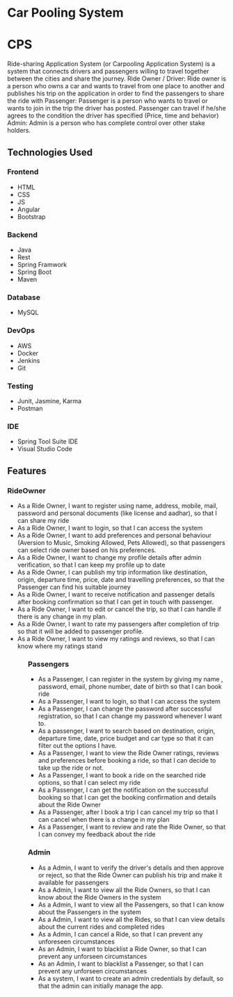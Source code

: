 <h1> Car Pooling System</h1>
<h1>CPS</h1>

Ride-sharing Application System (or Carpooling Application System) is a system that connects drivers and passengers willing to travel together between the cities and share the journey. Ride Owner / Driver: Ride owner is a person who owns a car and wants to travel from one place to another and publishes his trip on the application in order to find the passengers to share the ride with Passenger: Passenger is a person who wants to travel or wants to join in the trip the driver has posted. Passenger can travel if he/she agrees to the condition the driver has specified (Price, time and behavior) Admin: Admin is a person who has complete control over other stake holders.


<h2>Technologies Used</h2>
<h3>Frontend</h3>
<ul>
  <li>HTML</li>
  <li>CSS</li>
  <li>JS</li>
  <li>Angular</li>
  <li>Bootstrap</li>
</ul>

<h3>Backend</h3>
<ul>
<li>Java</li>
<li>Rest</li>
<li>Spring Framwork</li>
<li>Spring Boot</li>
<li>Maven</li>
</ul>

<h3>Database</h3>
<ul>
<li>MySQL</li>
</ul>

<h3>DevOps</h3>
<ul>
  <li>AWS</li>
  <li>Docker</li>
  <li>Jenkins</li>
  <li>Git</li>
</ul>

<h3>Testing</h3>
<ul>
  <li>Junit, Jasmine, Karma</li>
  <li>Postman</li>
</ul>

<h3>IDE</h3>
<ul>
<li>Spring Tool Suite IDE</li>
<li>Visual Studio Code</li>
</ul>

<h2>Features</h2>

<h3>RideOwner</h3>
<ul>
<li>As a Ride Owner, I want to register using name, address, mobile, mail, password and personal documents (like license and aadhar), so that I can share my ride</li>
<li>As a Ride Owner, I want to login, so that I can access the system</li>
<li>As a Ride Owner, I want to add preferences and personal behaviour (Aversion to Music, Smoking Allowed, Pets Allowed), so that passengers can select ride owner based on his preferences.</li>
<li>As a Ride Owner, I want to change my profile details after admin verification, so that I can keep my profile up to date</li>
<li>As a Ride Owner, I can publish my trip information like destination, origin, departure time, price, date and travelling preferences, so that the Passenger can find his suitable journey</li>
<li>As a Ride Owner, I want to receive notification and passenger details after booking confirmation so that I can get in touch with passenger.</li>
<li>As a Ride Owner, I want to edit or cancel the trip, so that I can handle if there is any change in my plan.</li>
<li>As a Ride Owner, I want to rate my passengers after completion of trip so that it will be added to passenger profile.</li>
<li>As a Ride Owner, I want to view my ratings and reviews, so that I can know where my ratings stand</li>
<ul> 
<h3>Passengers</h3>
<ul>
<li>As a Passenger, I can register in the system by giving my name , password, email, phone number, date of birth so that I can book ride</li>
<li>As a Passenger, I want to login, so that I can access the system</li>
<li>As a Passenger, I can change the password after successful registration, so that I can change my password whenever I want to.</li>
<li>As a passenger, I want to search based on destination, origin, departure time, date, price budget and car type so that it can filter out the options I have.</li>
<li>As a Passenger, I want to view the Ride Owner ratings, reviews and preferences before booking a ride, so that I can decide to take up the ride or not.</li>
<li>As a Passenger, I want to book a ride on the searched ride options, so that I can select my ride</li>
<li>As a Passenger, I can get the notification on the successful booking so that I can get the booking confirmation and details about the Ride Owner</li>
<li>As a Passenger, after I book a trip I can cancel my trip so that I can cancel when there is a change in my plan</li>
<li>As a Passenger, I want to review and rate the Ride Owner, so that I can convey my feedback about the ride</li>
</ul>    
<h3>Admin</h3>
<ul>
<li>As a Admin, I want to verify the driver's details and then approve or reject, so that the Ride Owner can publish his trip and make it available for passengers</li>
<li>As a Admin, I want to view all the Ride Owners, so that I can know about the Ride Owners in the system</li>
<li>As a Admin, I want to view all the Passengers, so that I can know about the Passengers in the system</li>
<li>As a Admin, I want to view all the Rides, so that I can view details about the current rides and completed rides</li>
<li>As a Admin, I can cancel a Ride, so that I can prevent any unforeseen circumstances</li>
<li>As an Admin, I want to blacklist a Ride Owner, so that I can prevent any unforseen circumstances</li>
<li>As an Admin, I want to blacklist a Passenger, so that I can prevent any unforseen circumstances</li>
<li>As a system, I want to create an admin credentials by default, so that the admin can initially manage the app.</li>
</ul>
